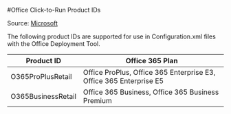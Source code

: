 #Office Click-to-Run Product IDs

Source: [Microsoft](https://support.microsoft.com/en-au/kb/2842297)

The following product IDs are supported for use in Configuration.xml files with the Office Deployment Tool.

|Product ID|Office 365 Plan|
|---|---|
|O365ProPlusRetail|Office ProPlus, Office 365 Enterprise E3, Office 365 Enterprise E5|
|O365BusinessRetail|Office 365 Business, Office 365 Business Premium|


